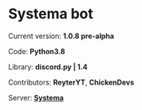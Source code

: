 # Systema bot

Current version:  **1.0.8 pre-alpha**

Code: **Python3.8**

Library: **discord.py | 1.4**

Contributors: **ReyterYT**, **ChickenDevs**

Server: [**Systema**](https://discord.gg/vhqrheT)
